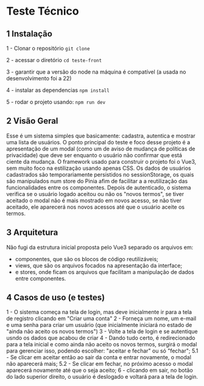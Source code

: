 # Teste Técnico
## 1 Instalação
1 - Clonar o repositório
```git clone```

2 - acessar o diretório
```cd teste-front```

3 - garantir que a versão do node na máquina é compatível (a usada no desenvolvimento foi a 22)

4 - instalar as dependencias
```npm install```

5 - rodar o projeto usando:
```npm run dev```

## 2 Visão Geral
Esse é um sistema simples que basicamente: cadastra, autentica e mostrar uma lista de usuários.
O ponto principal do teste e foco desse projeto é a apresentação de um modal (como um de aviso de mudança de políticas de privacidade) que deve ser enquanto o usuário não confirmar que está ciente da mudança.
O framework usado para construir o projeto foi o Vue3, sem muito foco na estilização usando apenas CSS. Os dados de usuários cadastrados são temporariamente persistidos no sessionStorage, os quais são manipulados num store do Pinia afim de facilitar a a reutilização das funcionalidades entre os componentes.
Depois de autenticado, o sistema verifica se o usuário logado aceitou ou não os "novos termos", se tiver aceitado o modal não é mais mostrado em novos acesso, se não tiver aceitado, ele aparecerá nos novos acessos até que o usuário aceite os termos. 

## 3 Arquitetura
Não fugi da estrutura inicial proposta pelo Vue3 separado os arquivos em:
- componentes, que são os blocos de código reutilizáveis;
- views, que são os arquivos focados na apresentação da interface;
- e stores, onde ficam os arquivos que facilitam a manipulação de dados entre componentes.

## 4 Casos de uso (e testes)
1 - O sistema começa na tela de login, mas deve inicialmente ir para a tela de registro clicando em "Criar uma conta"
2 - Forneça um nome, um e-mail e uma senha para criar um usuário (que inicialmente iniciará no estado de "ainda não aceito os novos termos")
3 - Volte a tela de login e se autentique usndo os dados que acabou de criar
4 - Dando tudo certo, é redirecionado para a tela inicial e como ainda não aceito os novos termos, surgirá o modal para gerenciar isso, podendo escolher: "aceitar e fechar" ou só "fechar";
5.1 - Se clicar em aceitar então ao sair da conta e entrar novamente, o modal não aparecerá mais;
5.2 - Se clicar em fechar, no próximo acesso o modal aparecerá novamente até que o seja aceito;
6 - clicando em sair, no botão do lado superior direito, o usuário é deslogado e voltará para a tela de login.
